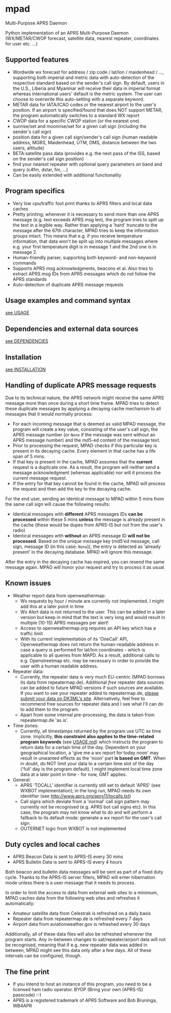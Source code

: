 # mpad

Multi-Purpose APRS Daemon

Python implementation of an APRS Multi-Purpose Daemon (WX/METAR/CWOP forecast, satellite data, nearest repeater, coordinates for user etc. ...)

## Supported features

- Wordwide wx forecast for address / zip code / lat/lon / maidenhead / ..., supporting both imperial and metric data with auto-detection of the respective standard based on the sender's call sign. By default, users in the U.S., Liberia and Myanmar will receive their data in imperial format whereas international users' default is the metric system. The user can choose to overwrite this auto-setting with a separate keyword.
- METAR data for IATA/ICAO codes or the nearest airport to the user's position. If an airport is specified/found that does NOT support METAR, the program automatically switches to a standard WX report
- CWOP data for a specific CWOP station (or the nearest one)
- sunrise/set and moonrise/set for a given call sign (including the sender's call sign)
- position data for a given call sign/sender's call sign (human readable address, MGRS, Maidenhead, UTM, DMS, distance between the two users, altitude)
- BETA:satellite pass data (provides e.g. the next pass of the ISS, based on the sender's call sign position)
- find your nearest repeater with optional query parameters on band and query (c4fm, dstar, fm, ...)
- Can be easily extended with additional functionality

## Program specifics

- Very low cpu/traffic foot print thanks to APRS filters and local data caches
- Pretty printing; whenever it is necessary to send more than one APRS message (e.g. text exceeds APRS msg len), the program tries to split up the text in a legible way. Rather than applying a 'hard' truncate to the message after the 67th character, MPAD tries to keep the information groups intact. This means that e.g. if you receive temperature information, that data won't be split up into multiple messages where e.g. your first temperature digit is in message 1 and the 2nd one is in message 2.
- Human-friendly parser, supporting both keyword- and non-keyword commands
- Supports APRS msg acknowledgments, beacons et al. Also tries to extract APRS msg IDs from APRS messages which do not follow the APRS standards
- Auto-detection of duplicate APRS message requests

## Usage examples and command syntax

[see USAGE](docs/USAGE.md)

## Dependencies and external data sources

[see DEPENDENCIES](DEPENDENCIES.md)

## Installation

[see INSTALLATION](INSTALLATION.md)

## Handling of duplicate APRS message requests

Due to its technical nature, the APRS network might receive the same APRS message more than once during a short time frame. MPAD tries to detect these duplicate messages by applying a decaying cache mechanism to all messages that it would normally process:

- For each incoming message that is deemed as valid MPAD message, the program will create a key value, consisting of the user's call sign, the APRS message number (or ```None``` if the  message was sent without an APRS message number) and the md5-ed content of the message text.
- Prior to processing the request, MPAD checks if this particular key is present in its decaying cache. Every element in that cache has a life span of 5 mins.
- If that key is present in the cache, MPAD assumes that the __current__ request is a duplicate one.  As a result, the program will neither send a message acknowledgment (whereas applicable) nor will it process the current message request.
- If the entry for that key cannot be found in the cache, MPAD will process the request and then add the key to the decaying cache.

For the end user, sending an identical message to MPAD within 5 mins from the same call sign will cause the following results:

- Identical messages with __different__ APRS messages IDs __can be processed__ within these 5 mins __unless__ the message is already present in the cache (these would be dupes from APRS-IS but not from the user's radio)
- Identical messages with __without__ an APRS message ID __will not be processed__. Based on the unique message key (md5'ed message, call sign, message ID (in this case: ```None```)), the entry is detected as 'already present' in the decaying database. MPAD will ignore this message.

After the entry in the decaying cache has expired, you can resend the same message again. MPAD will honor your request and try to process it as usual.

## Known issues

- Weather report data from openweathermap:
    - Wx requests by hour / minute are currently not implemented. I might add this at a later point in time
    - Wx Alert data is not returned to the user. This can be added in a later version but keep in mind that the text is very long and would result in multiple (10-15) APRS messages per alert!
    - Access to openweathermap.org requires an API key which has a traffic limit
    - With its current implementation of its 'OneCall' API, Openweathermap does not return the human-readable address in case a query is performed for lat/lon coordinates - which is applicable to all queries from MAPD. As a result, additional calls to e.g. Openstreetmap etc. may be necessary in order to provide the user with a human readable address.
- Repeater data:
    - Currently, the repeater data is very much EU-centric (MPAD borrows its data from repeatermap.de). Additional _free_ repeater data sources can be added to future MPAD versions if such sources are available. If you want to see your repeater added to repeatermap.de, [please submit your data on DK3ML's site](https://www.repeatermap.de/new_repeater.php?lang=en). Alternatively, feel free to recommend free sources for repeater data and I see what I'll can do to add them to the program.
    - Apart from some internal pre-processing, the data is taken from repeatermap.de 'as is'. 
- Time zones:
    - Currently, all timestamps returned by the program use UTC as time zone. Implicitly, __this constraint also applies to the time-related program keywords__ (see [USAGE.md](USAGE.md)) which instructs the program to return data for a certain time of the day. Dependent on your geographical location, a 'give me a wx report for today noon' may result in unwanted effects as the 'noon' part __is based on GMT__. When in doubt, do NOT limit your data to a certain time slot of the day ('full' day is the program default). I might implement local time zone data at a later point in time - for now, GMT applies.
- General:
    - APRS 'TOCALL' identifier is currently still set to default 'APRS' (see WXBOT implementation); in the long run, MPAD needs its own identifier (see http://www.aprs.org/aprs11/tocalls.txt)
    - Call signs which deviate from a 'normal' call sign pattern may currently not be recognised (e.g. APRS bot call signs etc). In this case, the program may not know what to do and will perform a fallback to its default mode: generate a wx report for the user's call sign.
    - OUTERNET logic from WXBOT is not implemented

## Duty cycles and local caches

- APRS Beacon Data is sent to APRS-IS every 30 mins
- APRS Bulletin Data is sent to APRS-IS every 4 hours

Both beacon and bulletin data messages will be sent as part of a fixed duty cycle. Thanks to the APRS-IS server filters, MPAD will enter hibernation mode unless there is a user message that it needs to process.

In order to limit the access to data from external web sites to a minimum, MPAD caches data from the following web sites and refreshes it automatically:

- Amateur satellite data from Celestrak is refreshed on a daily basis
- Repeater data from repeatermap.de is refreshed every 7 days
- Airport data from aviationweather.gov is refreshed every 30 days

Additionally, all of these data files will also be refreshed whenever the program starts. Any in-between changes to sat/repeater/airport data will not be recognised, meaning that if e.g. new repeater data was added in between, MPAD might see this data only after a few days. All of these intervals can be configured, though.
## The fine print

- If you intend to host an instance of this program, you need to be a licensed ham radio operator. BYOP (Bring your own (APRS-IS) passcode) :-)
- APRS is a registered trademark of APRS Software and Bob Bruninga, WB4APR
